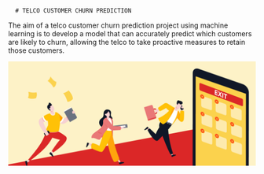       # TELCO CUSTOMER CHURN PREDICTION
The aim of a telco customer churn prediction project using machine learning is to develop a model that can accurately predict which customers are likely to churn, allowing the telco to take proactive measures to retain those customers.

![image](Images/200255925-e806c682-6d06-4cbb-ac65-a14604dc74e9.png)


